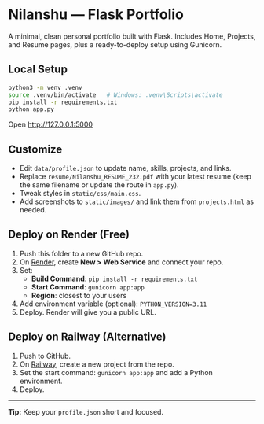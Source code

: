 # Nilanshu — Flask Portfolio

A minimal, clean personal portfolio built with Flask. Includes Home, Projects, and Resume pages,
plus a ready-to-deploy setup using Gunicorn.

## Local Setup

```bash
python3 -m venv .venv
source .venv/bin/activate   # Windows: .venv\Scripts\activate
pip install -r requirements.txt
python app.py
```

Open http://127.0.0.1:5000

## Customize

- Edit `data/profile.json` to update name, skills, projects, and links.
- Replace `resume/Nilanshu_RESUME_232.pdf` with your latest resume (keep the same filename or update the route in `app.py`).
- Tweak styles in `static/css/main.css`.
- Add screenshots to `static/images/` and link them from `projects.html` as needed.

## Deploy on Render (Free)

1. Push this folder to a new GitHub repo.
2. On [Render](https://render.com), create **New > Web Service** and connect your repo.
3. Set:
   - **Build Command**: `pip install -r requirements.txt`
   - **Start Command**: `gunicorn app:app`
   - **Region**: closest to your users
4. Add environment variable (optional): `PYTHON_VERSION=3.11`
5. Deploy. Render will give you a public URL.

## Deploy on Railway (Alternative)

1. Push to GitHub.
2. On [Railway](https://railway.app), create a new project from the repo.
3. Set the start command: `gunicorn app:app` and add a Python environment.
4. Deploy.

---

**Tip:** Keep your `profile.json` short and focused. 
